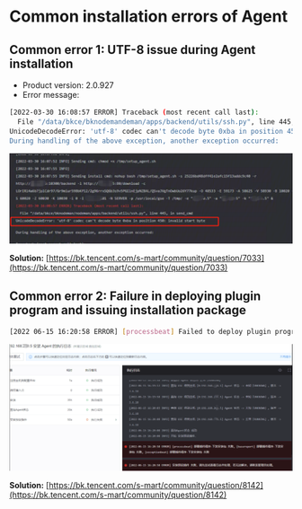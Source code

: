 
# Common installation errors of Agent
## Common error 1: UTF-8 issue during Agent installation
- Product version: 2.0.927
- Error message:
```bash
[2022-03-30 16:08:57 ERROR] Traceback (most recent call last):
  File "/data/bkce/bknodemandeman/apps/backend/utils/ssh.py", line 445, in send_cmd
UnicodeDecodeError: 'utf-8' codec can't decode byte 0xba in position 450: invalid start byte
During handling of the above exception, another exception occurred:
```
![](../assets/002.png)

**Solution:**
[https://bk.tencent.com/s-mart/community/question/7033](https://bk.tencent.com/s-mart/community/question/7033)

## Common error 2: Failure in deploying plugin program and issuing installation package
```bash
[2022 06-15 16:20:58 ERROR] [processbeat] Failed to deploy plugin program and issue installation package,[basereport] Failed to deploy plugin program and issue installation package,[exceptionbeat] Failed to deploy plugin program and issue installation package ➊[2022- 06-15 16:20:58 ERROR] Failed to install preset plugin. Please try to check the log and handle it. Contact the administrator if you cannot resolve it.
```
![](../assets/003.png)

**Solution:**
[https://bk.tencent.com/s-mart/community/question/8142](https://bk.tencent.com/s-mart/community/question/8142)
